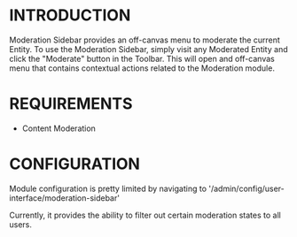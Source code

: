 # INTRODUCTION

Moderation Sidebar provides an off-canvas menu to moderate the current Entity.
To use the Moderation Sidebar, simply visit any Moderated Entity and click the
"Moderate" button in the Toolbar. This will open and off-canvas menu that
contains contextual actions related to the Moderation module.

# REQUIREMENTS
 - Content Moderation

# CONFIGURATION

Module configuration is pretty limited by navigating to '/admin/config/user-interface/moderation-sidebar'

Currently, it provides the ability to filter out certain moderation states to all users.
